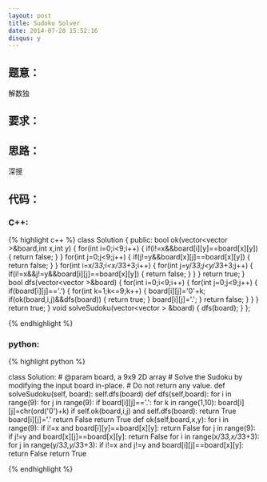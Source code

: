 ```yaml
---
layout: post
title: Sudoku Solver
date: 2014-07-28 15:52:16
disqus: y
---
```


## 题意：
解数独

## 要求：


## 思路：
深搜

## 代码：

### C++:

{% highlight c++ %}
class Solution {
public:
    bool ok(vector<vector<char> >&board,int x,int y)
    {
        for(int i=0;i<9;i++)
        {
            if(i!=x&&board[i][y]==board[x][y])
            {
                return false;
            }
        }
        for(int j=0;j<9;j++)
        {
            if(j!=y&&board[x][j]==board[x][y])
            {
                return false;
            }
        }
        for(int i=x/3*3;i<x/3*3+3;i++)
        {
            for(int j=y/3*3;j<y/3*3+3;j++)
            {
                if(i!=x&&j!=y&&board[i][j]==board[x][y])
                {
                    return false;
                }
            }
        }
        return true;
    }
    bool dfs(vector<vector<char> >&board)
    {
        for(int i=0;i<9;i++)
        {
            for(int j=0;j<9;j++)
            {
                if(board[i][j]=='.')
                {
                    for(int k=1;k<=9;k++)
                    {
                        board[i][j]='0'+k;
                        if(ok(board,i,j)&&dfs(board))
                        {
                            return true;
                        }
                        board[i][j]='.';
                    }
                    return false;
                }
            }
        }
        return true;
    }
    void solveSudoku(vector<vector<char> > &board) {
        dfs(board);
    }
};


 {% endhighlight %}
### python:

{% highlight python %}

class Solution:
    # @param board, a 9x9 2D array
    # Solve the Sudoku by modifying the input board in-place.
    # Do not return any value.
    def solveSudoku(self, board):
        self.dfs(board)
    def dfs(self,board):
        for i in range(9):
            for j in range(9):
                if board[i][j]=='.':
                    for k in range(1,10):
                        board[i][j]=chr(ord('0')+k)
                        if self.ok(board,i,j) and self.dfs(board):
                            return True
                        board[i][j]='.'
                    return False
        return True
    def ok(self,board,x,y):
        for i in range(9):
            if i!=x and board[i][y]==board[x][y]:
                return False
        for j in range(9):
            if j!=y and board[x][j]==board[x][y]:
                return False
        for i in range(x/3*3,x/3*3+3):
            for j in range(y/3*3,y/3*3+3):
                if i!=x and j!=y and board[i][j]==board[x][y]:
                    return False
        return True
        
 {% endhighlight %}
